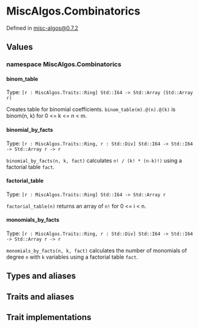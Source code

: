 # MiscAlgos.Combinatorics

Defined in misc-algos@0.7.2

## Values

### namespace MiscAlgos.Combinatorics

#### binom_table

Type: `[r : MiscAlgos.Traits::Ring] Std::I64 -> Std::Array (Std::Array r)`

Creates table for binomial coefficients.
`binom_table(m).@(n).@(k)` is binom(n, k) for 0 <= k <= n < m.

#### binomial_by_facts

Type: `[r : MiscAlgos.Traits::Ring, r : Std::Div] Std::I64 -> Std::I64 -> Std::Array r -> r`

`binomial_by_facts(n, k, fact)` calculates `n! / (k! * (n-k)!)` using a factorial table `fact`.

#### factorial_table

Type: `[r : MiscAlgos.Traits::Ring] Std::I64 -> Std::Array r`

`factorial_table(n)` returns an array of `n!` for 0 <= i < n.

#### monomials_by_facts

Type: `[r : MiscAlgos.Traits::Ring, r : Std::Div] Std::I64 -> Std::I64 -> Std::Array r -> r`

`monomials_by_facts(n, k, fact)` calculates the number of monomials of degree `n` with `k` variables using a factorial table `fact`.

## Types and aliases

## Traits and aliases

## Trait implementations